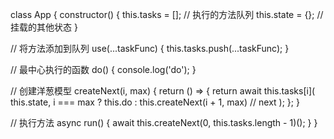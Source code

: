 class App {
  constructor() {
    this.tasks = []; // 执行的方法队列
    this.state = {}; // 挂载的其他状态
  }
  
  // 将方法添加到队列
  use(...taskFunc) {
    this.tasks.push(...taskFunc);
  }
  
  // 最中心执行的函数
  do() {
    console.log('do');
  }
  
  // 创建洋葱模型
  createNext(i, max) {
    return () => {
      return await this.tasks[i](
        this.state,
        i === max ? this.do : this.createNext(i + 1, max) // next
      );
    };
  }
  
  // 执行方法
  async run() {
    await this.createNext(0, this.tasks.length - 1)();
  }
}